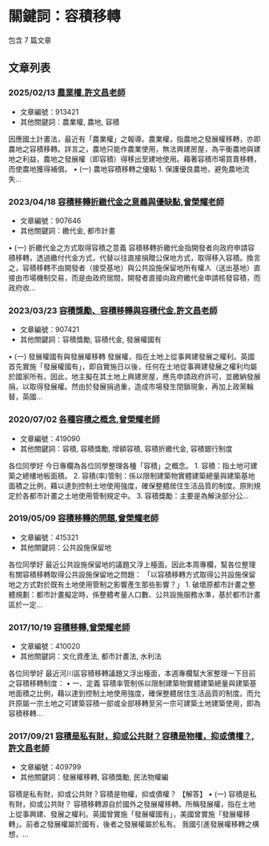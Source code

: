 # 關鍵詞：容積移轉

包含 7 篇文章

## 文章列表

### 2025/02/13 [農業權,許文昌老師](../../articles/913421_%E8%BE%B2%E6%A5%AD%E6%AC%8A%2C%E8%A8%B1%E6%96%87%E6%98%8C%E8%80%81%E5%B8%AB.md)
- 文章編號：913421
- 其他關鍵詞：農業權, 農地, 容積

因應國土計畫法，最近有「農業權」之報導。農業權，指農地之發展權移轉，亦即農地之容積移轉。詳言之，農地只能作農業使用，無法興建房屋，為平衡農地與建地之利益，農地之發展權（即容積）得移出至建地使用。藉著容積市場買賣移轉，而使農地獲得補償。 • (一) 農地容積移轉之優點 1. 保護優良農地，避免農地流失...

### 2023/04/18 [容積移轉折繳代金之意義與優缺點,曾榮耀老師](../../articles/907646_%E5%AE%B9%E7%A9%8D%E7%A7%BB%E8%BD%89%E6%8A%98%E7%B9%B3%E4%BB%A3%E9%87%91%E4%B9%8B%E6%84%8F%E7%BE%A9%E8%88%87%E5%84%AA%E7%BC%BA%E9%BB%9E%2C%E6%9B%BE%E6%A6%AE%E8%80%80%E8%80%81%E5%B8%AB.md)
- 文章編號：907646
- 其他關鍵詞：繳代金, 都市計畫

• (一) 折繳代金之方式取得容積之意義 容積移轉折繳代金指開發者向政府申請容積移轉，透過繳付代金方式，代替以往直接捐贈公保地方式，取得移入容積。換言之，容積移轉不由開發者（接受基地）與公共設施保留地所有權人（送出基地）直接由市場機制交易，而是由政府居間，開發者直接向政府繳代金申請核發容積，而政府收...

### 2023/03/23 [容積獎勵、容積移轉與容積代金,許文昌老師](../../articles/907421_%E5%AE%B9%E7%A9%8D%E7%8D%8E%E5%8B%B5%E3%80%81%E5%AE%B9%E7%A9%8D%E7%A7%BB%E8%BD%89%E8%88%87%E5%AE%B9%E7%A9%8D%E4%BB%A3%E9%87%91%2C%E8%A8%B1%E6%96%87%E6%98%8C%E8%80%81%E5%B8%AB.md)
- 文章編號：907421
- 其他關鍵詞：容積獎勵, 容積代金, 發展權國有

• (一) 發展權國有與發展權移轉 發展權，指在土地上從事興建發展之權利。英國首先實施「發展權國有」，即自實施日以後，任何在土地從事興建發展之權利均屬於國家所有。因此，地主擬在其土地上興建房屋，應先申請政府許可，並繳納發展捐，以取得發展權。然由於發展捐過重，造成市場發生閉鎖現象，再加上政黨輪替，英國...

### 2020/07/02 [各種容積之概念,曾榮耀老師](../../articles/419090_%E5%90%84%E7%A8%AE%E5%AE%B9%E7%A9%8D%E4%B9%8B%E6%A6%82%E5%BF%B5%2C%E6%9B%BE%E6%A6%AE%E8%80%80%E8%80%81%E5%B8%AB.md)
- 文章編號：419090
- 其他關鍵詞：容積, 容積獎勵, 增額容積, 容積折繳代金, 容積銀行制度

各位同學好 今日專欄為各位同學整理各種「容積」之概念。 1. 容積：指土地可建築之總樓地板面積。 2. 容積(率)管制：係以限制建築物實體建築總量與建築基地面積之比例，藉以達到控制土地使用強度，確保整體居住生活品質的制度。原則規定於各都市計畫之土地使用管制規定中。 3. 容積獎勵：主要是為解決部分公...

### 2019/05/09 [容積移轉的問題,曾榮耀老師](../../articles/415321_%E5%AE%B9%E7%A9%8D%E7%A7%BB%E8%BD%89%E7%9A%84%E5%95%8F%E9%A1%8C%2C%E6%9B%BE%E6%A6%AE%E8%80%80%E8%80%81%E5%B8%AB.md)
- 文章編號：415321
- 其他關鍵詞：公共設施保留地

各位同學好 最近公共設施保留地的議題又浮上檯面。因此本周專欄，幫各位整理有關容積移轉取得公共設施保留地之問題： 「以容積移轉方式取得公共設施保留地之方式對於既有土地使用管制之影響產生那些影響？」 1. 破壞原都市計畫之整體規劃：都市計畫擬定時，係整體考量人口數、公共設施服務水準，基於都市計畫區於一定...

### 2017/10/19 [容積移轉,曾榮耀老師](../../articles/410020_%E5%AE%B9%E7%A9%8D%E7%A7%BB%E8%BD%89%2C%E6%9B%BE%E6%A6%AE%E8%80%80%E8%80%81%E5%B8%AB.md)
- 文章編號：410020
- 其他關鍵詞：文化資產法, 都市計畫法, 水利法

各位同學好 最近河川區容積移轉議題又浮出檯面，本週專欄幫大家整理一下目前之容積移轉制度： • 一、定義 容積率管制係以限制建築物實體建築總量與建築基地面積之比例，藉以達到控制土地使用強度，確保整體居住生活品質的制度。而允許原屬一宗土地之可建築容積一部或全部移轉至另一宗可建築土地建築使用，即為容積移轉...

### 2017/09/21 [容積是私有財，抑或公共財？容積是物權，抑或債權？,許文昌老師](../../articles/409799_%E5%AE%B9%E7%A9%8D%E6%98%AF%E7%A7%81%E6%9C%89%E8%B2%A1%EF%BC%8C%E6%8A%91%E6%88%96%E5%85%AC%E5%85%B1%E8%B2%A1%EF%BC%9F%E5%AE%B9%E7%A9%8D%E6%98%AF%E7%89%A9%E6%AC%8A%EF%BC%8C%E6%8A%91%E6%88%96%E5%82%B5%E6%AC%8A%EF%BC%9F%2C%E8%A8%B1%E6%96%87%E6%98%8C%E8%80%81%E5%B8%AB.md)
- 文章編號：409799
- 其他關鍵詞：發展權移轉, 容積獎勵, 民法物權編

容積是私有財，抑或公共財？容積是物權，抑或債權？ 【解答】 • (一) 容積是私有財，抑或公共財？ 容積移轉源自於國外之發展權移轉。所稱發展權，指在土地上從事興建、發展之權利。英國曾實施「發展權國有」，美國曾實施「發展權移轉」。前者之發展權屬於國有，後者之發展權屬於私有。 我國引進發展權移轉之構想，...
